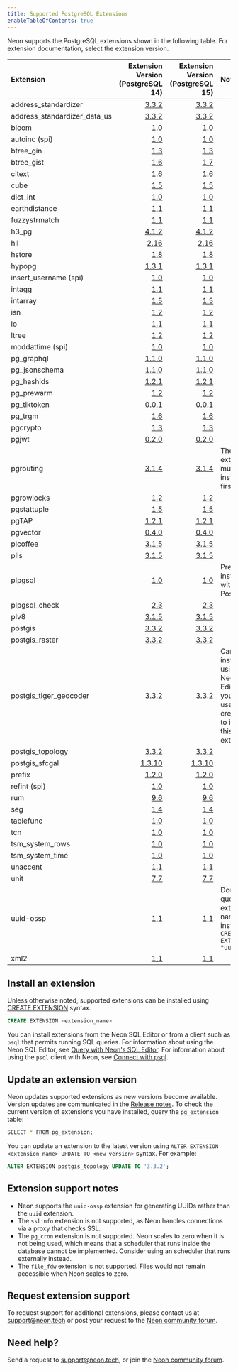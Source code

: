 ```yaml
---
title: Supported PostgreSQL Extensions
enableTableOfContents: true
---
```


Neon supports the PostgreSQL extensions shown in the following table. For extension documentation, select the extension version.

<a id="default-extensions/"></a>

| Extension                | Extension Version (PostgreSQL 14)                               | Extension Version (PostgreSQL 15)                                |Note                                                                                                                |
| :------------------------| --------------------------------------------------------------: | ----------------------------------------------------------------:| :------------------------------------------------------------------------------------------------------------------|
| address_standardizer     | [3.3.2](https://postgis.net/docs/Extras.html#Address_Standardizer)  | [3.3.2](https://postgis.net/docs/Extras.html#Address_Standardizer)  |                                                                                                             |
| address_standardizer_data_us     | [3.3.2](https://postgis.net/docs/Extras.html#Address_Standardizer)        | [3.3.2](https://postgis.net/docs/Extras.html#Address_Standardizer) |                                                                                                |
| bloom                    | [1.0](https://www.postgresql.org/docs/14/bloom.html)            | [1.0](https://www.postgresql.org/docs/15/bloom.html)             |                                                                                                                    |
| autoinc (spi)            | [1.0](https://www.postgresql.org/docs/current/contrib-spi.html) | [1.0](https://www.postgresql.org/docs/current/contrib-spi.html)  |                                                                                                                    |
| btree_gin                | [1.3](https://www.postgresql.org/docs/14/btree-gin.html)        | [1.3](https://www.postgresql.org/docs/15/btree-gin.html)         |                                                                                                                    |
| btree_gist               | [1.6](https://www.postgresql.org/docs/14/btree-gist.html)       | [1.7](https://www.postgresql.org/docs/15/btree-gist.html)        |                                                                                                                    |
| citext                   | [1.6](https://www.postgresql.org/docs/14/citext.html)           | [1.6](https://www.postgresql.org/docs/15/citext.html)            |                                                                                                                    |
| cube                     | [1.5](https://www.postgresql.org/docs/14/cube.html)             | [1.5](https://www.postgresql.org/docs/15/cube.html)              |                                                                                                                    |
| dict_int                 | [1.0](https://www.postgresql.org/docs/14/dict-int.html)         | [1.0](https://www.postgresql.org/docs/15/dict-int.html)          |                                                                                                                    |
| earthdistance            | [1.1](https://www.postgresql.org/docs/14/earthdistance.html)    | [1.1](https://www.postgresql.org/docs/15/earthdistance.html)     |                                                                                                                    |
| fuzzystrmatch            | [1.1](https://www.postgresql.org/docs/14/fuzzystrmatch.html)    | [1.1](https://www.postgresql.org/docs/15/fuzzystrmatch.html)     |                                                                                                                    |
| h3_pg                    | [4.1.2](https://github.com/zachasme/h3-pg/blob/main/docs/api.md)| [4.1.2](https://github.com/zachasme/h3-pg/blob/main/docs/api.md) |                                                                                                                    |
| hll                      | [2.16](https://github.com/citusdata/postgresql-hll)             | [2.16](https://github.com/citusdata/postgresql-hll)              |                                                                                                                    |
| hstore                   | [1.8](https://www.postgresql.org/docs/14/hstore.html)           | [1.8](https://www.postgresql.org/docs/15/hstore.html)            |                                                                                                                    |
| hypopg                   | [1.3.1](https://hypopg.readthedocs.io/en/rel1_stable/)          | [1.3.1](https://hypopg.readthedocs.io/en/rel1_stable/)           |                                                                                                                    |
| insert_username (spi)    | [1.0](https://www.postgresql.org/docs/current/contrib-spi.html) | [1.0](https://www.postgresql.org/docs/current/contrib-spi.html)  |                                                                                                                    |
| intagg                   | [1.1](https://www.postgresql.org/docs/14/intagg.html)           | [1.1](https://www.postgresql.org/docs/15/intagg.html)            |                                                                                                                    |
| intarray                 | [1.5](https://www.postgresql.org/docs/14/intarray.html)         | [1.5](https://www.postgresql.org/docs/15/intarray.html)          |                                                                                                                    |
| isn                      | [1.2](https://www.postgresql.org/docs/14/isn.html)              | [1.2](https://www.postgresql.org/docs/15/isn.html)               |                                                                                                                    |
| lo                       | [1.1](https://www.postgresql.org/docs/14/lo.html)               | [1.1](https://www.postgresql.org/docs/15/lo.html)                |                                                                                                                    |
| ltree                    | [1.2](https://www.postgresql.org/docs/14/ltree.html)            | [1.2](https://www.postgresql.org/docs/15/ltree.html)             |                                                                                                                    |
| moddattime (spi)         | [1.0](https://www.postgresql.org/docs/current/contrib-spi.html) | [1.0](https://www.postgresql.org/docs/current/contrib-spi.html)  |                                                                                                                    |
| pg_graphql               | [1.1.0](https://github.com/supabase/pg_graphql)                 | [1.1.0](https://github.com/supabase/pg_graphql)                  |                                                                                                                    |
| pg_jsonschema            | [1.1.0](https://github.com/supabase/pg_jsonschema)              | [1.1.0](https://github.com/supabase/pg_jsonschema)               |                                                                                                                    |
| pg_hashids               | [1.2.1](https://github.com/iCyberon/pg_hashids)                 | [1.2.1](https://github.com/iCyberon/pg_hashids)                  |                                                                                                                    |
| pg_prewarm               | [1.2](https://www.postgresql.org/docs/14/pgprewarm.html)        | [1.2](https://www.postgresql.org/docs/15/pgprewarm.html)         |                                                                                                                    |
| pg_tiktoken               | [0.0.1](https://neon.tech/blog/announcing-pg_tiktoken-a-postgres-extension-for-fast-bpe-tokenization)        | [0.0.1](https://neon.tech/blog/announcing-pg_tiktoken-a-postgres-extension-for-fast-bpe-tokenization)         |                                                                                                                    |
| pg_trgm                  | [1.6](https://www.postgresql.org/docs/14/pgtrgm.html)           | [1.6](https://www.postgresql.org/docs/15/pgtrgm.html)            |                                                                                                                    |
| pgcrypto                 | [1.3](https://www.postgresql.org/docs/14/pgcrypto.html)         | [1.3](https://www.postgresql.org/docs/15/pgcrypto.html)          |                                                                                                                    |
| pgjwt                    | [0.2.0](https://github.com/michelp/pgjwt)                       | [0.2.0](https://github.com/michelp/pgjwt)                        |                                                                                                                    |
| pgrouting                | [3.1.4](https://docs.pgrouting.org/3.1/en/index.html)           | [3.1.4](https://docs.pgrouting.org/3.1/en/index.html)            | The PostGIS extension must be installed first.
| pgrowlocks               | [1.2](https://www.postgresql.org/docs/14/pgrowlocks.html)       | [1.2](https://www.postgresql.org/docs/15/pgrowlocks.html)        |                                                                                                                    |
| pgstattuple              | [1.5](https://www.postgresql.org/docs/14/pgstattuple.html)      | [1.5](https://www.postgresql.org/docs/15/pgstattuple.html)       |                                                                                                                    |
| pgTAP                    | [1.2.1](https://pgtap.org/documentation.html)                   | [1.2.1](https://pgtap.org/documentation.html)       |                                                                                                                    |
| pgvector                 | [0.4.0](https://github.com/pgvector/pgvector)                   | [0.4.0](https://github.com/pgvector/pgvector)                    |                                                                                                                    |
| plcoffee                 | [3.1.5](https://github.com/plv8/plv8/)                          | [3.1.5](https://github.com/plv8/plv8/)                           |                                                                                                                    |
| plls                     | [3.1.5](https://github.com/plv8/plv8/)                          | [3.1.5](https://github.com/plv8/plv8/)                           |                                                                                                                    |  
| plpgsql                  | [1.0](https://www.postgresql.org/docs/14/plpgsql.html)          | [1.0](https://www.postgresql.org/docs/15/plpgsql.html)           | Pre-installed with PostgreSQL.                                                                                     |
| plpgsql_check            | [2.3](https://pgxn.org/dist/plpgsql_check/)                     | [2.3](https://pgxn.org/dist/plpgsql_check/)                      |                                                                                      |
| plv8                     | [3.1.5](https://plv8.github.io/)                                | [3.1.5](https://plv8.github.io/)                                 |                                                                                                                    |
| postgis                  | [3.3.2](https://postgis.net/)                                   | [3.3.2](https://postgis.net/)                                    |                                                                                                                    |
| postgis_raster           | [3.3.2](https://postgis.net/docs/RT_reference.html)             | [3.3.2](https://postgis.net/docs/RT_reference.html)              |                                                                                                                    |
| postgis_tiger_geocoder   | [3.3.2](https://postgis.net/docs/Extras.html#Tiger_Geocoder)    | [3.3.2](https://postgis.net/docs/Extras.html#Tiger_Geocoder)     | Cannot be installed using the Neon SQL Editor. Use your `psql` user credentials to install this extension.         |
| postgis_topology         | [3.3.2](https://www.postgis.net/docs/Topology.html)             | [3.3.2](https://www.postgis.net/docs/Topology.html)              |                                                                                                                    |
| postgis_sfcgal           | [1.3.10](https://oslandia.gitlab.io/SFCGAL/)                    | [1.3.10](https://oslandia.gitlab.io/SFCGAL/)                     |                                                                                                                    |
| prefix                   | [1.2.0](https://github.com/dimitri/prefix)                      | [1.2.0](https://github.com/dimitri/prefix)                       |                                                                                                                    |
| refint (spi)             | [1.0](https://www.postgresql.org/docs/current/contrib-spi.html) | [1.0](https://www.postgresql.org/docs/current/contrib-spi.html)  |                                                                                                                    |
| rum                      | [9.6](https://postgrespro.com/docs/enterprise/9.6/rum)          | [9.6](https://postgrespro.com/docs/enterprise/9.6/rum)           |                                                                                                                    |
| seg                      | [1.4](https://www.postgresql.org/docs/14/seg.html)              | [1.4](https://www.postgresql.org/docs/15/seg.html)               |                                                                                                                    |
| tablefunc                | [1.0](https://www.postgresql.org/docs/14/tablefunc.html)        | [1.0](https://www.postgresql.org/docs/15/tablefunc.html)         |                                                                                                                    |
| tcn                      | [1.0](https://www.postgresql.org/docs/14/tcn.html)              | [1.0](https://www.postgresql.org/docs/15/tcn.html)               |                                                                                                                    |
| tsm_system_rows          | [1.0](https://www.postgresql.org/docs/14/tsm-system-rows.html)  | [1.0](https://www.postgresql.org/docs/15/tsm-system-rows.html)   |                                                                                                                    |
| tsm_system_time          | [1.0](https://www.postgresql.org/docs/14/tsm-system-time.html)  | [1.0](https://www.postgresql.org/docs/15/tsm-system-time.html)   |                                                                                                                    |
| unaccent                 | [1.1](https://www.postgresql.org/docs/14/unaccent.html)         | [1.1](https://www.postgresql.org/docs/15/unaccent.html)          |                                                                                                                    |
| unit                     | [7.7](https://github.com/df7cb/postgresql-unit)                 | [7.7](https://github.com/df7cb/postgresql-unit)                  |                                                                                                                    |
| uuid-ossp                | [1.1](https://www.postgresql.org/docs/14/uuid-ossp.html)        | [1.1](https://www.postgresql.org/docs/15/uuid-ossp.html)         | Double-quote the extension name when installing: `CREATE EXTENSION "uuid-ossp"`                                    |
| xml2                     | [1.1](https://www.postgresql.org/docs/current/xml2.html)        | [1.1](https://www.postgresql.org/docs/current/xml2.html)         |                                                                                                                    |

## Install an extension

Unless otherwise noted, supported extensions can be installed using [CREATE EXTENSION](https://www.postgresql.org/docs/14/sql-createextension.html) syntax.

```sql
CREATE EXTENSION <extension_name>
```

You can install extensions from the Neon SQL Editor or from a client such as `psql` that permits running SQL queries. For information about using the Neon SQL Editor, see [Query with Neon's SQL Editor](/docs/get-started-with-neon/query-with-neon-sql-editor). For information about using the `psql` client with Neon, see [Connect with psql](https://neon.tech/docs/connect/query-with-psql-editor).

## Update an extension version

Neon updates supported extensions as new versions become available. Version updates are communicated in the [Release notes](/docs/release-notes). To check the current version of extensions you have installed, query the `pg_extension` table:

```bash
SELECT * FROM pg_extension;
```

You can update an extension to the latest version using `ALTER EXTENSION <extension_name> UPDATE TO <new_version>` syntax. For example:

  ```sql
  ALTER EXTENSION postgis_topology UPDATE TO '3.3.2';
  ```

## Extension support notes

- Neon supports the `uuid-ossp` extension for generating UUIDs rather than the `uuid` extension.
- The `sslinfo` extension is not supported, as Neon handles connections via a proxy that checks SSL.
- The `pg_cron` extension is not supported. Neon scales to zero when it is not being used, which means that a scheduler that runs inside the database cannot be implemented. Consider using an scheduler that runs externally instead.
- The `file_fdw` extension is not supported. Files would not remain accessible when Neon scales to zero.

## Request extension support

To request support for additional extensions, please contact us at [support@neon.tech](mailto:support@neon.tech) or post your request to the [Neon community forum](https://community.neon.tech/).

## Need help?

Send a request to [support@neon.tech](mailto:support@neon.tech), or join the [Neon community forum](https://community.neon.tech/).
